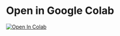 <!-- For your GitHub repository's README.md -->

# Open in Google Colab

[![Open In Colab](https://colab.research.google.com/assets/colab-badge.svg)](https://colab.research.google.com/github/Wamp1re-Ai/Zonos/blob/main/Zonos_Colab_Demo.ipynb)

<!-- Replace YourUsername with your actual GitHub username -->
